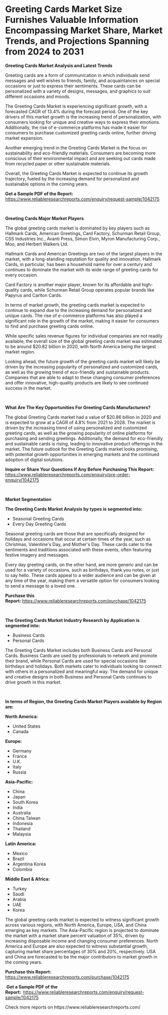 <p><h1>Greeting Cards Market Size Furnishes Valuable Information Encompassing Market Share, Market Trends, and Projections Spanning from 2024 to 2031</h1></p><p><strong>Greeting Cards Market Analysis and Latest Trends</strong></p>
<p><p>Greeting cards are a form of communication in which individuals send messages and well wishes to friends, family, and acquaintances on special occasions or just to express their sentiments. These cards can be personalized with a variety of designs, messages, and graphics to suit different occasions and moods.</p><p>The Greeting Cards Market is experiencing significant growth, with a forecasted CAGR of 13.4% during the forecast period. One of the key drivers of this market growth is the increasing trend of personalization, with consumers looking for unique and creative ways to express their emotions. Additionally, the rise of e-commerce platforms has made it easier for consumers to purchase customized greeting cards online, further driving market expansion.</p><p>Another emerging trend in the Greeting Cards Market is the focus on sustainability and eco-friendly materials. Consumers are becoming more conscious of their environmental impact and are seeking out cards made from recycled paper or other sustainable materials.</p><p>Overall, the Greeting Cards Market is expected to continue its growth trajectory, fueled by the increasing demand for personalized and sustainable options in the coming years.</p></p>
<p><strong>Get a Sample PDF of the Report:&nbsp;</strong> <a href="https://www.reliableresearchreports.com/enquiry/request-sample/1042175">https://www.reliableresearchreports.com/enquiry/request-sample/1042175</a></p>
<p>&nbsp;</p>
<p><strong>Greeting Cards Major Market Players</strong></p>
<p><p>The global greeting cards market is dominated by key players such as Hallmark Cards, American Greetings, Card Factory, Schurman Retail Group, CSS Industries Inc., Avanti Press, Simon Elvin, Myron Manufacturing Corp., Moo, and Herbert Walkers Ltd.</p><p>Hallmark Cards and American Greetings are two of the largest players in the market, with a long-standing reputation for quality and innovation. Hallmark Cards, in particular, has been a household name for over a century and continues to dominate the market with its wide range of greeting cards for every occasion.</p><p>Card Factory is another major player, known for its affordable and high-quality cards, while Schurman Retail Group operates popular brands like Papyrus and Carlton Cards.</p><p>In terms of market growth, the greeting cards market is expected to continue to expand due to the increasing demand for personalized and unique cards. The rise of e-commerce platforms has also played a significant role in the growth of the market, making it easier for consumers to find and purchase greeting cards online.</p><p>While specific sales revenue figures for individual companies are not readily available, the overall size of the global greeting cards market was estimated to be around $20.82 billion in 2020, with North America being the largest market region.</p><p>Looking ahead, the future growth of the greeting cards market will likely be driven by the increasing popularity of personalized and customized cards, as well as the growing trend of eco-friendly and sustainable products. Companies that are able to adapt to these changing consumer preferences and offer innovative, high-quality products are likely to see continued success in the market.</p></p>
<p>&nbsp;</p>
<p><strong>What Are The Key Opportunities For Greeting Cards Manufacturers?</strong></p>
<p><p>The global Greeting Cards market had a value of $20.86 billion in 2020 and is expected to grow at a CAGR of 4.8% from 2021 to 2028. The market is driven by the increasing trend of using personalized and customized greeting cards, as well as the growing popularity of online platforms for purchasing and sending greetings. Additionally, the demand for eco-friendly and sustainable cards is rising, leading to innovative product offerings in the market. The future outlook for the Greeting Cards market looks promising, with potential growth opportunities in emerging markets and the continued adoption of digital solutions.</p></p>
<p><strong>Inquire or Share Your Questions If Any Before Purchasing This Report:</strong> <a href="https://www.reliableresearchreports.com/enquiry/pre-order-enquiry/1042175">https://www.reliableresearchreports.com/enquiry/pre-order-enquiry/1042175</a></p>
<p>&nbsp;</p>
<p><strong>Market Segmentation</strong></p>
<p><strong>The Greeting Cards Market Analysis by types is segmented into:</strong></p>
<p><ul><li>Seasonal Greeting Cards</li><li>Every Day Greeting Cards</li></ul></p>
<p><p>Seasonal greeting cards are those that are specifically designed for holidays and occasions that occur at certain times of the year, such as Christmas, Valentine's Day, and Mother's Day. These cards cater to the sentiments and traditions associated with these events, often featuring festive imagery and messages.</p><p>Every day greeting cards, on the other hand, are more generic and can be used for a variety of occasions, such as birthdays, thank you notes, or just to say hello. These cards appeal to a wider audience and can be given at any time of the year, making them a versatile option for consumers looking to send a message to a loved one.</p></p>
<p><strong>Purchase this Report:&nbsp;</strong><a href="https://www.reliableresearchreports.com/purchase/1042175">https://www.reliableresearchreports.com/purchase/1042175</a></p>
<p>&nbsp;</p>
<p><strong>The Greeting Cards Market Industry Research by Application is segmented into:</strong></p>
<p><ul><li>Business Cards</li><li>Personal Cards</li></ul></p>
<p><p>The Greeting Cards Market includes both Business Cards and Personal Cards. Business Cards are used by professionals to network and promote their brand, while Personal Cards are used for special occasions like birthdays and holidays. Both markets cater to individuals looking to connect with others in a personalized and meaningful way. The demand for unique and creative designs in both Business and Personal Cards continues to drive growth in this market.</p></p>
<p>&nbsp;</p>
<p><strong>In terms of Region, the Greeting Cards Market Players available by Region are:</strong></p>
<p>
    <p> <strong> North America: </strong>
        <ul>
            <li>United States</li>
            <li>Canada</li>
        </ul>
        </p> 
    <p> <strong> Europe: </strong>
        <ul>
            <li>Germany</li>
            <li>France</li>
            <li>U.K.</li>
            <li>Italy</li>
            <li>Russia</li>
        </ul>
        </p> 
    <p> <strong> Asia-Pacific: </strong>
        <ul>
            <li>China</li>
            <li>Japan</li>
            <li>South Korea</li>
            <li>India</li>
            <li>Australia</li>
            <li>China Taiwan</li>
            <li>Indonesia</li>
            <li>Thailand</li>
            <li>Malaysia</li>
        </ul>
        </p> 
    <p> <strong> Latin America: </strong>
        <ul>
            <li>Mexico</li>
            <li>Brazil</li>
            <li>Argentina Korea</li>
            <li>Colombia</li>
        </ul>
        </p> 
    <p> <strong> Middle East & Africa: </strong>
        <ul>
            <li>Turkey</li>
            <li>Saudi</li>
            <li>Arabia</li>
            <li>UAE</li>
            <li>Korea</li>
        </ul>
    </p>
    </p>
<p><p>The global greeting cards market is expected to witness significant growth across various regions, with North America, Europe, USA, and China emerging as key markets. The Asia-Pacific region is projected to dominate the market with a market share percent valuation of 35%, driven by increasing disposable income and changing consumer preferences. North America and Europe are also expected to witness substantial growth, capturing market share percentages of 30% and 20%, respectively. USA and China are forecasted to be the major contributors to market growth in the coming years.</p></p>
<p><strong>Purchase this Report: </strong><a href="https://www.reliableresearchreports.com/purchase/1042175">https://www.reliableresearchreports.com/purchase/1042175</a></p>
<p>&nbsp;<strong>Get a Sample PDF of the Report:&nbsp;&nbsp;</strong><a href="https://www.reliableresearchreports.com/enquiry/request-sample/1042175">https://www.reliableresearchreports.com/enquiry/request-sample/1042175</a></p>
<p><strong></strong></p>
<p>Check more reports on https://www.reliableresearchreports.com/</p>